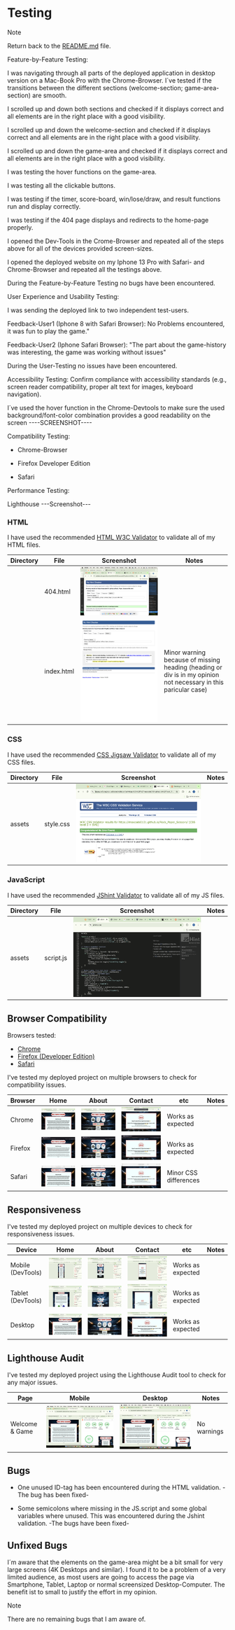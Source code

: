 # Testing

> [!NOTE]  
> Return back to the [README.md](README.md) file.

Feature-by-Feature Testing:

I was navigating through all parts of the deployed application in desktop version on a Mac-Book Pro with the Chrome-Browser. I´ve tested if the transitions between the different sections (welcome-section; game-area-section) are smooth.

I scrolled up and down both sections and checked if it displays correct and all elements are in the right place with a good visibility.

I scrolled up and down the welcome-section and checked if it displays correct and all elements are in the right place with a good visibility.

I scrolled up and down the game-area and checked if it displays correct and all elements are in the right place with a good visibility.

I was testing the hover functions on the game-area.

I was testing all the clickable buttons.

I was testing if the timer, score-board, win/lose/draw, and result functions run and display correctly. 

I was testing if the 404 page displays and redirects to the home-page properly.

I opened the Dev-Tools in the Crome-Browser and repeated all of the steps above for all of the devices provided screen-sizes.

I opened the deployed website on my Iphone 13 Pro with Safari- and Chrome-Browser and repeated all the testings above.

During the Feature-by-Feature Testing no bugs have been encountered.




User Experience and Usability Testing:

I was sending the deployed link to two independent test-users.

Feedback-User1 (Iphone 8 with Safari Browser): No Problems encountered, it was fun to play the game." 

Feedback-User2 (Iphone Safari Browser): "The part about the game-history was interesting, the game was working without issues"

During the User-Testing no issues have been encountered.


Accessibility Testing: Confirm compliance with accessibility standards (e.g., screen reader compatibility, proper alt text for images, keyboard navigation).

I´ve used the hover function in the Chrome-Devtools to make sure the used background/font-color combination provides a good readability on the screen
----SCREENSHOT----


Compatibility Testing:

- Chrome-Browser

- Firefox Developer Edition

- Safari



Performance Testing:

Lighthouse
---Screenshot---


### HTML

I have used the recommended [HTML W3C Validator](https://validator.w3.org) to validate all of my HTML files.

| Directory | File | Screenshot | Notes |
| --- | --- | --- | --- |
|  | 404.html | ![screenshot](documentation/validation/404_html.png) | |
|  | index.html | ![screenshot](documentation/validation/index_html.png) | Minor warning because of missing heading (heading or div is in my opinion not necessary in this paricular case) |

### CSS

I have used the recommended [CSS Jigsaw Validator](https://jigsaw.w3.org/css-validator) to validate all of my CSS files.

| Directory | File | Screenshot | Notes |
| --- | --- | --- | --- |
| assets | style.css | ![screenshot](documentation/validation/CSS.png) | |

### JavaScript

I have used the recommended [JShint Validator](https://jshint.com) to validate all of my JS files.

| Directory | File | Screenshot | Notes |
| --- | --- | --- | --- |
| assets | script.js | ![screenshot](documentation/validation/Jshint.png) | |

## Browser Compatibility

Browsers tested:
- [Chrome](https://www.google.com/chrome)
- [Firefox (Developer Edition)](https://www.mozilla.org/firefox/developer)
- [Safari](https://support.apple.com/downloads/safari)

I've tested my deployed project on multiple browsers to check for compatibility issues.

| Browser | Home | About | Contact | etc | Notes |
| --- | --- | --- | --- | --- | --- |
| Chrome | ![screenshot](documentation/browsers/chrome_welcome.png) | ![screenshot](documentation/browsers/chrome_game.png) | ![screenshot](documentation/browsers/chrome_404.png) | Works as expected |
| Firefox | ![screenshot](documentation/browsers/fire_welcome.png) | ![screenshot](documentation/browsers/fire_game.png) | ![screenshot](documentation/browsers/fire_404.png) | Works as expected |
| Safari | ![screenshot](documentation/browsers/Safari_welcome.png) | ![screenshot](documentation/browsers/Safari_game.png) | ![screenshot](documentation/browsers/Safari_404.png) | Minor CSS differences |


## Responsiveness


I've tested my deployed project on multiple devices to check for responsiveness issues.

| Device | Home | About | Contact | etc | Notes |
| --- | --- | --- | --- | --- | --- |
| Mobile (DevTools) | ![screenshot](documentation/responsiveness/responsive_mobile_welcome.png) | ![screenshot](documentation/responsiveness/responsive_mobile_game.png) | ![screenshot](documentation/responsiveness/responsive_mobile_404.png) | Works as expected |
| Tablet (DevTools) | ![screenshot](documentation/responsiveness/responsive_tablet_welcome.png) | ![screenshot](documentation/responsiveness/responsive_tablet_game.png) | ![screenshot](documentation/responsiveness/responsive_tablet_404.png) |  Works as expected |
| Desktop | ![screenshot](documentation/responsiveness/responsive_laptop_welcome.png) | ![screenshot](documentation/responsiveness/responsive_laptop_game.png) | ![screenshot](documentation/responsiveness/responsive_laptop_404.png) | Works as expected |


## Lighthouse Audit


I've tested my deployed project using the Lighthouse Audit tool to check for any major issues.

| Page | Mobile | Desktop | Notes |
| --- | --- | --- | --- |
| Welcome & Game | ![screenshot](documentation/lighthouse/lh_desktop.png) | ![screenshot](documentation/lighthouse/lh_mobile.png) | No warnings |


## Bugs


- One unused ID-tag has been encountered during the HTML validation.  -The bug has been fixed-

- Some semicolons where missing in the JS.script and some global variables where unused. This was encountered during the Jshint validation. -The bugs have been fixed-


## Unfixed Bugs

I´m aware that the elements on the game-area might be a bit small for very large screens (4K Desktops and similar). I found it to be a problem of a very limited audience, as most users are going to access the page via Smartphone, Tablet, Laptop or normal screensized Desktop-Computer. The benefit ist to small to justify the effort in my opinion.

> [!NOTE]  
> There are no remaining bugs that I am aware of.
